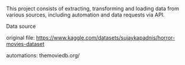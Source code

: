 This project consists of extracting, transforming and loading data from various sources, including automation and data requests via API.


Data source 

original file: 
https://www.kaggle.com/datasets/sujaykapadnis/horror-movies-dataset

automations: themoviedb.org/